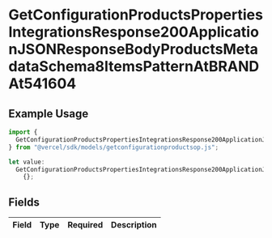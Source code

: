 # GetConfigurationProductsPropertiesIntegrationsResponse200ApplicationJSONResponseBodyProductsMetadataSchema8ItemsPatternAtBRANDAt541604

## Example Usage

```typescript
import {
  GetConfigurationProductsPropertiesIntegrationsResponse200ApplicationJSONResponseBodyProductsMetadataSchema8ItemsPatternAtBRANDAt541604,
} from "@vercel/sdk/models/getconfigurationproductsop.js";

let value:
  GetConfigurationProductsPropertiesIntegrationsResponse200ApplicationJSONResponseBodyProductsMetadataSchema8ItemsPatternAtBRANDAt541604 =
    {};
```

## Fields

| Field       | Type        | Required    | Description |
| ----------- | ----------- | ----------- | ----------- |